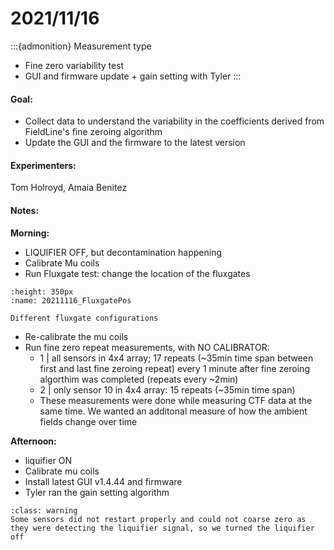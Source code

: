 # 2021/11/16

:::{admonition} Measurement type
- Fine zero variability test
- GUI and firmware update + gain setting with Tyler
:::

#### Goal: 
- Collect data to understand the variability in the coefficients derived from FieldLine's fine zeroing algorithm
- Update the GUI and the firmware to the latest version

#### Experimenters:
Tom Holroyd, Amaia Benitez


#### Notes:
**Morning:**
- LIQUIFIER OFF, but decontamination happening
- Calibrate Mu coils
- Run Fluxgate test: change the location of the fluxgates

```{figure} ../Measurements/attachments/20211116_FluxgatePos.png
:height: 350px
:name: 20211116_FluxgatePos
	
Different fluxgate configurations
```

- Re-calibrate the mu coils
- Run fine zero repeat measurements, with NO CALIBRATOR:
    - 1 | all sensors in 4x4 array; 17 repeats (~35min time span between first and last fine zeroing repeat)
        every 1 minute after fine zeroing algorthim was completed (repeats every ~2min)
    - 2 | only sensor 10 in 4x4 array: 15 repeats (~35min time span)
    - These measurements were done while measuring CTF data at the same time. We wanted an additonal measure of how the ambient fields change over time

**Afternoon:**
- liquifier ON
- Calibrate mu coils
- Install latest GUI v1.4.44 and firmware
- Tyler ran the gain setting algorithm

```{admonition} Issues
:class: warning
Some sensors did not restart properly and could not coarse zero as they were detecting the liquifier signal, so we turned the liquifier off
```
